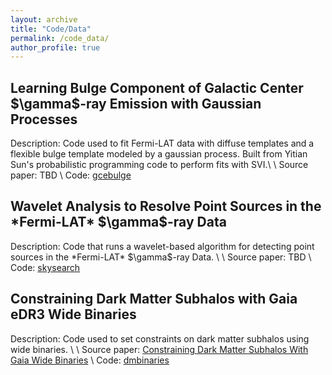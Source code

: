 ```yaml
---
layout: archive
title: "Code/Data"
permalink: /code_data/
author_profile: true
---
```


<h2>Learning Bulge Component of Galactic Center $\gamma$-ray Emission with Gaussian Processes</h2>
Description: Code used to fit Fermi-LAT data with diffuse templates and a flexible bulge template modeled by a gaussian process. Built from Yitian Sun's probabilistic programming code to perform fits with SVI.\
\
Source paper: TBD \
Code: <a href="https://github.com/edwarddramirez/gcebulge">gcebulge</a>

<h2>Wavelet Analysis to Resolve Point Sources in the *Fermi-LAT* $\gamma$-ray Data</h2>
Description: Code that runs a wavelet-based algorithm for detecting point sources in the *Fermi-LAT* $\gamma$-ray Data. \
\
Source paper: TBD \
Code: <a href="https://github.com/edwarddramirez/skysearch">skysearch</a>

<h2>Constraining Dark Matter Subhalos with Gaia eDR3 Wide Binaries</h2>
Description: Code used to set constraints on dark matter subhalos using wide binaries. \
\
Source paper: <a href="https://arxiv.org/abs/2209.08100"> Constraining Dark Matter Subhalos With Gaia Wide Binaries</a> \
Code: <a href="https://github.com/edwarddramirez/dmbinaries">dmbinaries</a>
